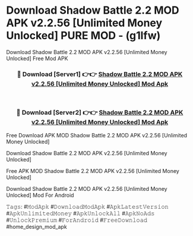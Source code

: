 # Download Shadow Battle 2.2 MOD APK v2.2.56 [Unlimited Money Unlocked] PURE MOD - (g1lfw)
Download Shadow Battle 2.2 MOD APK v2.2.56 [Unlimited Money Unlocked] Free Mod APK

<div align="center">
<h3>🔴 Download [Server1] 👉👉 <a href="https://apk-comot.site?title=Shadow_Battle_2.2_MOD_APK_v2.2.56_[Unlimited_Money_Unlocked]">Shadow Battle 2.2 MOD APK v2.2.56 [Unlimited Money Unlocked] Mod Apk</a></h3><br>

<h3>🔴 Download [Server2] 👉👉 <a href="https://apk-comot.site?title=Shadow_Battle_2.2_MOD_APK_v2.2.56_[Unlimited_Money_Unlocked]">Shadow Battle 2.2 MOD APK v2.2.56 [Unlimited Money Unlocked] Mod Apk</a></h3>
</div>


Free Download APK MOD Shadow Battle 2.2 MOD APK v2.2.56 [Unlimited Money Unlocked]

Download Shadow Battle 2.2 MOD APK v2.2.56 [Unlimited Money Unlocked] 

Free APK MOD Shadow Battle 2.2 MOD APK v2.2.56 [Unlimited Money Unlocked] 

Download Shadow Battle 2.2 MOD APK v2.2.56 [Unlimited Money Unlocked] Mod For Android

𝚃𝚊𝚐𝚜: #𝙼𝚘𝚍𝙰𝚙𝚔 #𝙳𝚘𝚠𝚗𝚕𝚘𝚊𝚍𝙼𝚘𝚍𝙰𝚙𝚔 #𝙰𝚙𝚔𝙻𝚊𝚝𝚎𝚜𝚝𝚅𝚎𝚛𝚜𝚒𝚘𝚗 #𝙰𝚙𝚔𝚄𝚗𝚕𝚒𝚖𝚒𝚝𝚎𝚍𝙼𝚘𝚗𝚎𝚢 #𝙰𝚙𝚔𝚄𝚗𝚕𝚘𝚌𝚔𝙰𝚕𝚕 #𝙰𝚙𝚔𝙽𝚘𝙰𝚍𝚜 #𝚄𝚗𝚕𝚘𝚌𝚔𝙿𝚛𝚎𝚖𝚒𝚞𝚖 #𝙵𝚘𝚛𝙰𝚗𝚍𝚛𝚘𝚒𝚍 #𝙵𝚛𝚎𝚎𝙳𝚘𝚠𝚗𝚕𝚘𝚊𝚍 #home_design_mod_apk